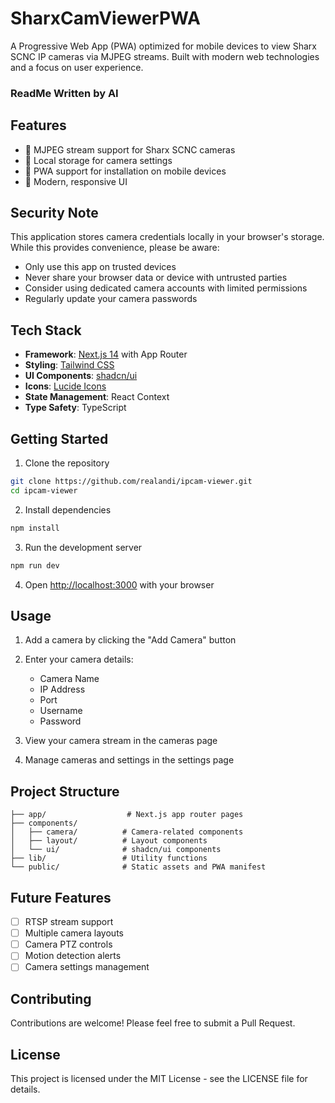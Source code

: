 # SharxCamViewerPWA

A Progressive Web App (PWA) optimized for mobile devices to view Sharx SCNC IP cameras via MJPEG streams. Built with modern web technologies and a focus on user experience.

### ReadMe Written by AI

## Features

- 🎥 MJPEG stream support for Sharx SCNC cameras
- 💾 Local storage for camera settings
- 📲 PWA support for installation on mobile devices
- 🎨 Modern, responsive UI

## Security Note

This application stores camera credentials locally in your browser's storage. While this provides convenience, please be aware:
- Only use this app on trusted devices
- Never share your browser data or device with untrusted parties
- Consider using dedicated camera accounts with limited permissions
- Regularly update your camera passwords

## Tech Stack

- **Framework**: [Next.js 14](https://nextjs.org/) with App Router
- **Styling**: [Tailwind CSS](https://tailwindcss.com/)
- **UI Components**: [shadcn/ui](https://ui.shadcn.com/)
- **Icons**: [Lucide Icons](https://lucide.dev/)
- **State Management**: React Context
- **Type Safety**: TypeScript

## Getting Started

1. Clone the repository
```bash
git clone https://github.com/realandi/ipcam-viewer.git
cd ipcam-viewer
```

2. Install dependencies
```bash
npm install
```

3. Run the development server
```bash
npm run dev
```

4. Open [http://localhost:3000](http://localhost:3000) with your browser

## Usage

1. Add a camera by clicking the "Add Camera" button
2. Enter your camera details:
   - Camera Name
   - IP Address
   - Port
   - Username
   - Password

3. View your camera stream in the cameras page
4. Manage cameras and settings in the settings page

## Project Structure

```
├── app/                  # Next.js app router pages
├── components/          
│   ├── camera/          # Camera-related components
│   ├── layout/          # Layout components
│   └── ui/              # shadcn/ui components
├── lib/                 # Utility functions
└── public/              # Static assets and PWA manifest
```

## Future Features

- [ ] RTSP stream support
- [ ] Multiple camera layouts
- [ ] Camera PTZ controls
- [ ] Motion detection alerts
- [ ] Camera settings management

## Contributing

Contributions are welcome! Please feel free to submit a Pull Request.

## License

This project is licensed under the MIT License - see the LICENSE file for details.
